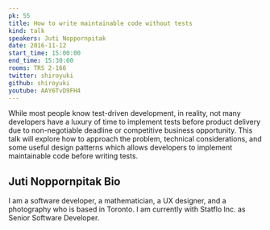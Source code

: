 ```yaml
---
pk: 55
title: How to write maintainable code without tests
kind: talk
speakers: Juti Noppornpitak
date: 2016-11-12
start_time: 15:00:00
end_time: 15:30:00
rooms: TRS 2-166
twitter: shiroyuki
github: shiroyuki
youtube: AAY6TvD9FH4
---
```


While most people know test-driven development, in reality, not many developers have a luxury of time to implement tests before product delivery due to non-negotiable deadline or competitive business opportunity. This talk will explore how to approach the problem, technical considerations, and some useful design patterns which allows developers to implement maintainable code before writing tests.

## Juti Noppornpitak Bio

I am a software developer, a mathematician, a UX designer, and a photography who is based in Toronto. I am currently with Statflo Inc. as Senior Software Developer.